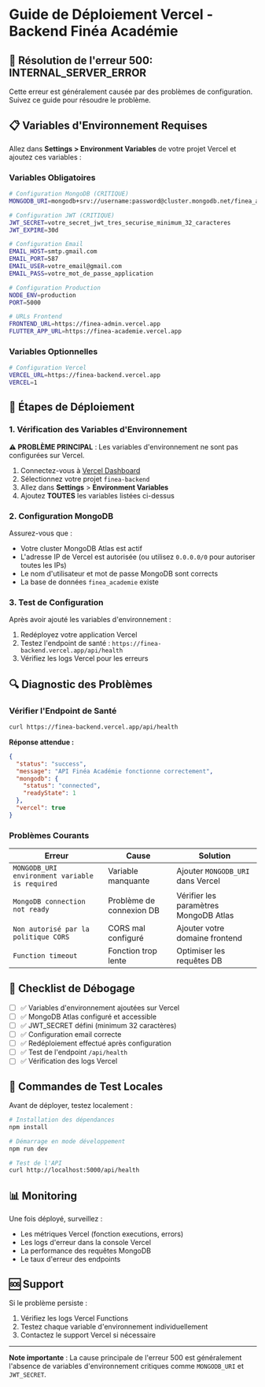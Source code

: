 # Guide de Déploiement Vercel - Backend Finéa Académie

## 🚨 Résolution de l'erreur 500: INTERNAL_SERVER_ERROR

Cette erreur est généralement causée par des problèmes de configuration. Suivez ce guide pour résoudre le problème.

## 📋 Variables d'Environnement Requises

Allez dans **Settings > Environment Variables** de votre projet Vercel et ajoutez ces variables :

### Variables Obligatoires

```bash
# Configuration MongoDB (CRITIQUE)
MONGODB_URI=mongodb+srv://username:password@cluster.mongodb.net/finea_academie

# Configuration JWT (CRITIQUE)
JWT_SECRET=votre_secret_jwt_tres_securise_minimum_32_caracteres
JWT_EXPIRE=30d

# Configuration Email
EMAIL_HOST=smtp.gmail.com
EMAIL_PORT=587
EMAIL_USER=votre_email@gmail.com
EMAIL_PASS=votre_mot_de_passe_application

# Configuration Production
NODE_ENV=production
PORT=5000

# URLs Frontend
FRONTEND_URL=https://finea-admin.vercel.app
FLUTTER_APP_URL=https://finea-academie.vercel.app
```

### Variables Optionnelles

```bash
# Configuration Vercel
VERCEL_URL=https://finea-backend.vercel.app
VERCEL=1
```

## 🔧 Étapes de Déploiement

### 1. Vérification des Variables d'Environnement

**⚠️ PROBLÈME PRINCIPAL** : Les variables d'environnement ne sont pas configurées sur Vercel.

1. Connectez-vous à [Vercel Dashboard](https://vercel.com/dashboard)
2. Sélectionnez votre projet `finea-backend`
3. Allez dans **Settings** > **Environment Variables**
4. Ajoutez **TOUTES** les variables listées ci-dessus

### 2. Configuration MongoDB

Assurez-vous que :
- Votre cluster MongoDB Atlas est actif
- L'adresse IP de Vercel est autorisée (ou utilisez `0.0.0.0/0` pour autoriser toutes les IPs)
- Le nom d'utilisateur et mot de passe MongoDB sont corrects
- La base de données `finea_academie` existe

### 3. Test de Configuration

Après avoir ajouté les variables d'environnement :

1. Redéployez votre application Vercel
2. Testez l'endpoint de santé : `https://finea-backend.vercel.app/api/health`
3. Vérifiez les logs Vercel pour les erreurs

## 🔍 Diagnostic des Problèmes

### Vérifier l'Endpoint de Santé

```bash
curl https://finea-backend.vercel.app/api/health
```

**Réponse attendue :**
```json
{
  "status": "success",
  "message": "API Finéa Académie fonctionne correctement",
  "mongodb": {
    "status": "connected",
    "readyState": 1
  },
  "vercel": true
}
```

### Problèmes Courants

| Erreur | Cause | Solution |
|--------|-------|----------|
| `MONGODB_URI environment variable is required` | Variable manquante | Ajouter `MONGODB_URI` dans Vercel |
| `MongoDB connection not ready` | Problème de connexion DB | Vérifier les paramètres MongoDB Atlas |
| `Non autorisé par la politique CORS` | CORS mal configuré | Ajouter votre domaine frontend |
| `Function timeout` | Fonction trop lente | Optimiser les requêtes DB |

## 📝 Checklist de Débogage

- [ ] ✅ Variables d'environnement ajoutées sur Vercel
- [ ] ✅ MongoDB Atlas configuré et accessible
- [ ] ✅ JWT_SECRET défini (minimum 32 caractères)
- [ ] ✅ Configuration email correcte
- [ ] ✅ Redéploiement effectué après configuration
- [ ] ✅ Test de l'endpoint `/api/health`
- [ ] ✅ Vérification des logs Vercel

## 🚀 Commandes de Test Locales

Avant de déployer, testez localement :

```bash
# Installation des dépendances
npm install

# Démarrage en mode développement
npm run dev

# Test de l'API
curl http://localhost:5000/api/health
```

## 📊 Monitoring

Une fois déployé, surveillez :
- Les métriques Vercel (fonction executions, errors)
- Les logs d'erreur dans la console Vercel
- La performance des requêtes MongoDB
- Le taux d'erreur des endpoints

## 🆘 Support

Si le problème persiste :
1. Vérifiez les logs Vercel Functions
2. Testez chaque variable d'environnement individuellement
3. Contactez le support Vercel si nécessaire

---

**Note importante** : La cause principale de l'erreur 500 est généralement l'absence de variables d'environnement critiques comme `MONGODB_URI` et `JWT_SECRET`.